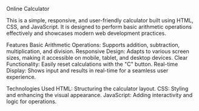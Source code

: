 Online Calculator



 This is a simple, responsive, and user-friendly calculator built using HTML, CSS, and JavaScript. 
 It is designed to perform basic arithmetic operations effectively and showcases modern web development practices.




Features
Basic Arithmetic Operations: Supports addition, subtraction, multiplication, and division.
Responsive Design: Adapts to various screen sizes, making it accessible on mobile, tablet, and desktop devices.
Clear Functionality: Easily reset calculations with the "C" button.
Real-time Display: Shows input and results in real-time for a seamless user experience.





Technologies Used
HTML: Structuring the calculator layout.
CSS: Styling and enhancing the visual appearance.
JavaScript: Adding interactivity and logic for operations.
